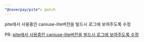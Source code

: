 ```yaml
---
"@naverpay/pite": patch
---
```


pite에서 사용중인 caniuse-lite버전을 빌드시 로그에 보여주도록 수정

PR: [pite에서 사용중인 caniuse-lite버전을 빌드시 로그에 보여주도록 수정](https://github.com/NaverPayDev/pite/pull/50)
